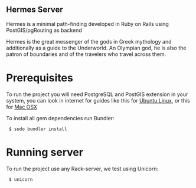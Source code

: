## Hermes Server
Hermes is a minimal path-finding developed in Ruby on Rails using PostGIS/pgRouting as backend
 	
Hermes is the great messenger of the gods in Greek mythology and additionally as a guide to the Underworld. An Olympian god, he is also the patron of boundaries and of the travelers who travel across them.

	 	
# Prerequisites
	 	
To run the project you will need PostgreSQL and PostGIS extension in your system, you can look in internet for guides like this for <a href="http://techblog.strange-quark.com/gis/postgis-installation">Ubuntu Linux</a>, or this for <a href="http://www.lincolnritter.com/blog/2007/12/04/installing-postgresql-postgis-and-more-on-os-x-leopard/">Mac OSX</a>

To install all gem dependencies run Bundler:

     $ sudo bundler install


# Running server

To run the project use any Rack-server, we test using Unicorn:

     $ unicorn

